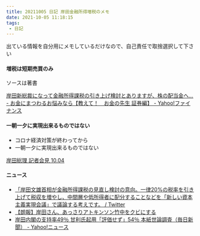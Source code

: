 ```yaml
---
title: 20211005 日記 岸田金融所得増税のメモ
date: 2021-10-05 11:18:15
tags:
 - 日記
---
```


出ている情報を自分用にメモしているだけなので、自己責任で取捨選択して下さい

#### 増税は短期売買のみ

ソースは著書

[岸田新総裁になって金融所得課税の引き上げ検討とありますが、株の配当金へ... - お金にまつわるお悩みなら【教えて！　お金の先生 証券編】 - Yahoo!ファイナンス](https://finance.yahoo.co.jp/brokers-hikaku/experts/questions/q14250227949)

#### 一朝一夕に実現出来るものではない

- コロナ経済対策が終わってから
- 一朝一夕に実現出来るものではない

[岸田総理 記者会見 10.04](https://youtu.be/knSp2EVP-Jw?t=1600)

#### ニュース

- [「岸田文雄首相が金融所得課税の見直し検討の意向。一律20%の税率を引き上げて税収を増やし、中間層や低所得者に配分することなどを「新しい資本主義実現会議」で議論する考えです。 / Twitter](https://twitter.com/nikkei/status/1445146577140604932)
- [【朗報】岸田さん、あっさりアトキンソン竹中をクビにする](https://swallow.5ch.net/test/read.cgi/livejupiter/1633338996?v=pc)
- [岸田内閣の支持率49％ 甘利氏起用「評価せず」54％ 本紙世論調査（毎日新聞） - Yahoo!ニュース](https://news.yahoo.co.jp/articles/7f8bbbd6fa2da32eef167a127c8aec9a3d2dbfa6)
